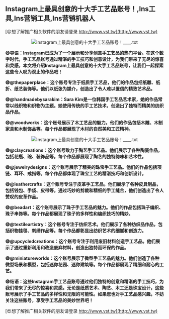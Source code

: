 ## **Instagram上最具创意的十大手工艺品账号！,Ins工具,Ins营销工具,Ins营销机器人**

[😍想了解推广相关软件的朋友请登录 http://www.vst.tw](http://www.vst.tw)

 <center><img src="https://vst.tw/MP4/tuiguang/png/3.png" alt="Instagram上最具创意的十大手工艺品账号！____.txt"></center>

**😄导语：Instagram已成为了一个展示和分享创意手工艺品的热门平台。在这个数字时代，手工艺品账号通过精湛的手工技巧和创意设计，为我们带来了无尽的惊喜和灵感。本文将介绍Instagram上最具创意的十大手工艺品账号，让我们一起探索这些令人叹为观止的作品吧！**

**😄@thepaperplace：这个账号专注于纸质手工艺品，他们的作品包括纸雕、纸折、纸艺装饰等。他们以纸张为媒介，创造出了令人难以置信的精致艺术品。**

**😄@handmadebysarakim：Sara Kim是一位韩国手工艺品艺术家，她的作品常常以线织物和织物为主题。她使用传统的手工艺技术，创造出了独特而精美的纺织品作品。**

**😄@woodworks：这个账号展示了木工艺品的魅力。他们的作品包括木雕、木制家具和木制饰品等。每个作品都展现了木材的自然美和工匠精神。**

 <center><img src="https://vst.tw/MP4/tuiguang/png/3.png" alt="Instagram上最具创意的十大手工艺品账号！____.txt"></center>

**😄@claycreations：这个账号致力于陶艺手工艺品。他们展示了各种陶瓷作品，包括花瓶、碗、装饰品等。每个作品都展现了陶艺的独特韵味和艺术性。**

**😄@jewelrydesigns：这个账号展示了精美的珠宝手工艺品。他们的作品包括项链、耳环、戒指等。每个作品都体现了珠宝工艺的精湛技巧和创新设计。**

**😄@leathercrafts：这个账号专注于皮革手工艺品。他们展示了各种皮具制品，包括钱包、手袋、皮带等。通过巧妙的剪裁和精细的手工缝合，他们创造出了令人赞叹的皮革作品。**

**😄@beadart：这个账号展示了珠子手工艺品的魅力。他们的作品包括珠子编织、珠子串饰等。每个作品都展现了珠子的多样性和编织技巧的精妙。**

**😄@textileartistry：这个账号专注于纺织艺术。他们展示了各种纺织品作品，包括织物挂毯、刺绣作品等。每个作品都彰显出纺织艺术的细腻和创造力。**

**😄@upcycledcreations：这个账号专注于利用废旧材料创造手工艺品。他们展示了通过重新利用和改造废弃材料，创造出独特而环保的作品。**

**😄@miniatureworlds：这个账号展示了微型手工艺品的魅力。他们创造了各种微型场景和模型，包括迷你花园、迷你建筑等。每个作品都展现了精细和耐心的工艺。**

**😄结语：这些Instagram手工艺品账号通过他们独特的创意和精湛的手工技巧，为我们带来了无尽的惊喜和灵感。无论是纸质艺术、陶艺、木工还是珠宝设计，这些账号展示了手工艺品的多样性和无限的可能性。如果您也对手工艺品感兴趣，不妨关注这些账号，享受手工艺品的美妙世界吧！**

[😍想了解推广相关软件的朋友请登录 http://www.vst.tw](http://www.vst.tw)



